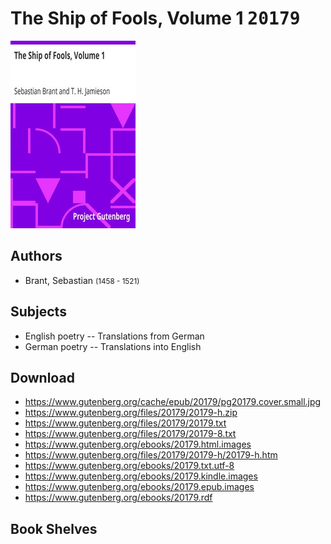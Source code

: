# The Ship of Fools, Volume 1 <kbd>20179</kbd>

![](./cover.medium.jpg "")

## Authors


 - Brant, Sebastian <small>(1458 - 1521)</small>

## Subjects


 - English poetry -- Translations from German
 - German poetry -- Translations into English

## Download


 - https://www.gutenberg.org/cache/epub/20179/pg20179.cover.small.jpg
 - https://www.gutenberg.org/files/20179/20179-h.zip
 - https://www.gutenberg.org/files/20179/20179.txt
 - https://www.gutenberg.org/files/20179/20179-8.txt
 - https://www.gutenberg.org/ebooks/20179.html.images
 - https://www.gutenberg.org/files/20179/20179-h/20179-h.htm
 - https://www.gutenberg.org/ebooks/20179.txt.utf-8
 - https://www.gutenberg.org/ebooks/20179.kindle.images
 - https://www.gutenberg.org/ebooks/20179.epub.images
 - https://www.gutenberg.org/ebooks/20179.rdf

## Book Shelves



